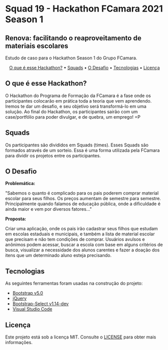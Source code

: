 # Squad 19 - Hackathon FCamara 2021 Season 1

## Renova: facilitando o reaproveitamento de materiais escolares

Estudo de caso para o Hackathon Season 1 do Grupo FCamara.

<p align="center">
 <a href="#o-que-é-esse-hackathon">O que é esse Hackathon?</a> •
 <a href="#squads">Squads</a> • 
 <a href="#o-desafio">O Desafio</a> • 
 <a href="#tecnologias">Tecnologias</a> • 
 <a href="#licença">Licença</a>
</p>

## O que é esse Hackathon?

O Hackathon do Programa de Formação da FCamara é a fase onde os participantes colocarão em prática toda a teoria que vem aprendendo. Iremos te dar um desafio, e seu objetivo será transformá-lo em uma solução. Ao final do Hackathon, os participantes sairão com um case/portfólio para poder divulgar, e de quebra, um emprego! =P

## Squads

Os participantes são divididos em Squads (times). Esses Squads são formados através de um sorteio. Essa é uma forma utilizada pela FCamara para dividir os projetos entre os participantes.

## O Desafio

**Problemática:**

"Sabemos o quanto é complicado para os pais poderem comprar material escolar para seus filhos. Os preços aumentam de semestre para semestre. Principalmente quando falamos de educação pública, onde a dificuldade é ainda maior e vem por diversos fatores..."

**Proposta:**

Criar uma aplicação, onde os pais irão cadastrar seus filhos que estudam em escolas estaduais e municipais, e também a lista de material escolar que precisam e não tem condições de comprar. Usuários avulsos e anônimos podem acessar, buscar a escola com base em alguns critérios de busca, visualizar a necessidade dos alunos carentes e fazer a doação dos itens que um determinado aluno esteja precisando.

## Tecnologias

As seguintes ferramentas foram usadas na construção do projeto:

- [Bootstrap v5.0](https://getbootstrap.com/)
- [jQuery](https://jquery.com/)
- [Bootstrap-Select v1.14-dev](https://github.com/snapappointments/bootstrap-select)
- [Visual Studio Code](https://code.visualstudio.com/)

## Licença

Este projeto está sob a licença MIT. Consulte o [LICENSE](./LICENSE.md) para obter mais informações.
